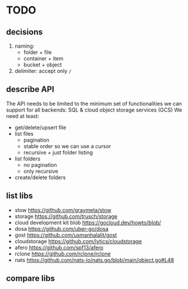 
# TODO

## decisions

1. naming:
   - folder + file 
   - container + item
   - bucket + object
2. delimiter: accept only `/`

## describe API

The API needs to be limited to the minimum set of functionalities we can support for all backends: SQL & cloud object storage services (GCS)
We need at least:

- get/delete/upsert file
- list files
   - pagination
   - stable order so we can use a cursor 
   - recursive + just folder listing
- list folders
   - no pagination
   - only recursive
- create/delete folders


## list libs

- stow https://github.com/graymeta/stow
- storage https://github.com/trusch/storage
- cloud development kit blob https://gocloud.dev/howto/blob/ 
- dosa https://github.com/uber-go/dosa
- gost https://github.com/usmanhalalit/gost
- cloudstorage https://github.com/lytics/cloudstorage
- afero https://github.com/spf13/afero
- rclone https://github.com/rclone/rclone
- nats https://github.com/nats-io/nats.go/blob/main/object.go#L48

## compare libs
